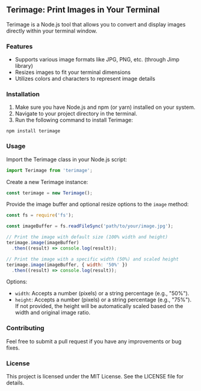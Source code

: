 Terimage: Print Images in Your Terminal
---------------------------------------

Terimage is a Node.js tool that allows you to convert and display images directly within your terminal window.

### Features

-   Supports various image formats like JPG, PNG, etc. (through Jimp library)
-   Resizes images to fit your terminal dimensions
-   Utilizes colors and characters to represent image details

### Installation

1.  Make sure you have Node.js and npm (or yarn) installed on your system.
2.  Navigate to your project directory in the terminal.
3.  Run the following command to install Terimage:

```shell
npm install terimage
```

### Usage

Import the Terimage class in your Node.js script:

``` javascript
import Terimage from 'terimage';
```

Create a new Terimage instance:

``` javascript
const terimage = new Terimage();
```

Provide the image buffer and optional resize options to the `image` method:

```javascript
const fs = require('fs');

const imageBuffer = fs.readFileSync('path/to/your/image.jpg');

// Print the image with default size (100% width and height)
terimage.image(imageBuffer)
  .then((result) => console.log(result));

// Print the image with a specific width (50%) and scaled height
terimage.image(imageBuffer, { width: '50%' })
  .then((result) => console.log(result));

```

Options:

-   `width`: Accepts a number (pixels) or a string percentage (e.g., "50%").
-   `height`: Accepts a number (pixels) or a string percentage (e.g., "75%"). If not provided, the height will be automatically scaled based on the width and original image ratio.

### Contributing

Feel free to submit a pull request if you have any improvements or bug fixes.

### License

This project is licensed under the MIT License. See the LICENSE file for details.
